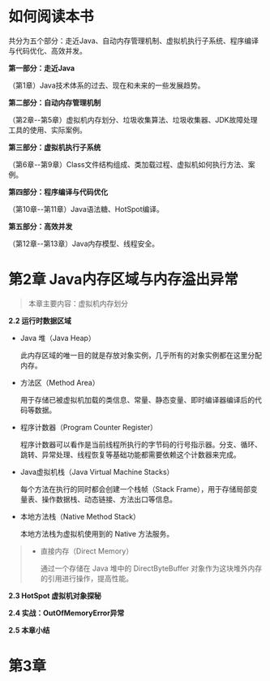 # 如何阅读本书

共分为五个部分：走近Java、自动内存管理机制、虚拟机执行子系统、程序编译与代码优化、高效并发。

**第一部分：走近Java**

（第1章）Java技术体系的过去、现在和未来的一些发展趋势。

**第二部分：自动内存管理机制**

（第2章--第5章）虚拟机内存划分、垃圾收集算法、垃圾收集器、JDK故障处理工具的使用、实际案例。

**第三部分：虚拟机执行子系统**

（第6章--第9章）Class文件结构组成、类加载过程、虚拟机如何执行方法、案例。

**第四部分：程序编译与代码优化**

（第10章--第11章）Java语法糖、HotSpot编译。

**第五部分：高效并发**

（第12章--第13章）Java内存模型、线程安全。

# 第2章 Java内存区域与内存溢出异常

> 本章主要内容：虚拟机内存划分

**2.2 运行时数据区域**

- Java 堆（Java Heap）

  此内存区域的唯一目的就是存放对象实例，几乎所有的对象实例都在这里分配内存。

- 方法区（Method Area）

  用于存储已被虚拟机加载的类信息、常量、静态变量、即时编译器编译后的代码等数据。

- 程序计数器（Program Counter Register）

  程序计数器可以看作是当前线程所执行的字节码的行号指示器。分支、循环、跳转、异常处理、线程恢复等基础功能都需要依赖这个计数器来完成。

- Java虚拟机栈（Java Virtual Machine Stacks）

  每个方法在执行的同时都会创建一个栈帧（Stack Frame），用于存储局部变量表、操作数据栈、动态链接、方法出口等信息。

- 本地方法栈（Native Method Stack）

  本地方法栈为虚拟机使用到的 Native 方法服务。

> - 直接内存（Direct Memory）
>
>   通过一个存储在 Java 堆中的 DirectByteBuffer 对象作为这块堆外内存的引用进行操作，提高性能。

**2.3 HotSpot 虚拟机对象探秘**



**2.4 实战：OutOfMemoryError异常**



**2.5 本章小结**



# 第3章